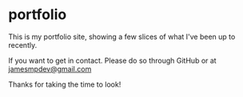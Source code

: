 # portfolio

This is my portfolio site, showing a few slices of what I've been up to recently.

If you want to get in contact. Please do so through GitHub or at jamesmpdev@gmail.com

Thanks for taking the time to look!
